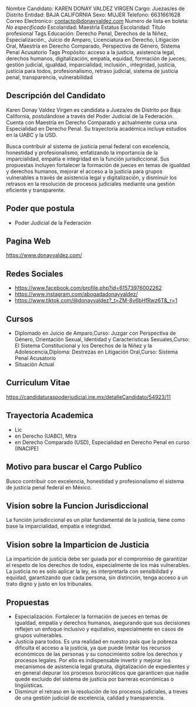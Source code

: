 Nombre Candidato: KAREN DONAY VALDEZ VIRGEN
Cargo: Juezas/es de Distrito
Entidad: BAJA CALIFORNIA
Sexo: MUJER
Telefono: 6631661628
Correo Electronico: contacto@donayvaldez.com
Numero de lista en boleta: *No especificado*
Escolaridad: Maestría
Estatus Escolaridad: Título profesional
Tags Educación: Derecho Penal, Derechos de la Niñez, Especialización., Juicio de Amparo, Licenciatura en Derecho, Litigación Oral, Maestría en Derecho Comparado, Perspectiva de Género, Sistema Penal Acusatorio
Tags Propósito: acceso a la justicia, asistencia legal, derechos humanos, digitalización, empatía, equidad, formación de jueces, gestión judicial, igualdad, imparcialidad, inclusión., integridad, justicia, justicia para todos, profesionalismo, retraso judicial, sistema de justicia penal, transparencia, vulnerabilidad


## Descripción del Candidato 

Karen Donay Valdez Virgen es candidata a Jueza/es de Distrito por Baja California, postulándose a través del Poder Judicial de la Federación. Cuenta con Maestría en Derecho Comparado y actualmente cursa una Especialidad en Derecho Penal. Su trayectoria académica incluye estudios en la UABC y la USD.

Busca contribuir al sistema de justicia penal federal con excelencia, honestidad y profesionalismo, enfatizando la importancia de la imparcialidad, empatía e integridad en la función jurisdiccional. Sus propuestas incluyen fortalecer la formación de jueces en temas de igualdad y derechos humanos, mejorar el acceso a la justicia para grupos vulnerables a través de asistencia legal y digitalización, y disminuir los retrasos en la resolución de procesos judiciales mediante una gestión eficiente y transparente.


## Poder que postula

- Poder Judicial de la Federación


## Pagina Web

https://www.donayvaldez.com/


## Redes Sociales

- https://www.facebook.com/profile.php?id=61573976002262
- https://www.instagram.com/abogadadonayvaldez/
- https://www.tiktok.com/@donayvaldez?_t=ZM-8v6bHfRwz6T&_r=1


## Cursos

- Diplomado en Juicio de Amparo,Curso: Juzgar con Perspectiva de Género, Orientación Sexual, Identidad y Características Sexuales,Curso: El Sistema Constitucional y los Derechos de la Niñez y la Adolescencia,Diploma: Destrezas en Litigación Oral,Curso: Sistema Penal Acusatorio
- Situación Actual


## Curriculum Vitae

https://candidaturaspoderjudicial.ine.mx/detalleCandidato/54923/11


## Trayectoria Academica

- Lic
- en Derecho (UABC), Mtra
- en Derecho Comparado (USD), Especialidad en Derecho Penal en curso (INACIPE)


## Motivo para buscar el Cargo Publico

Busco contribuir con excelencia, honestidad y profesionalismo el sistema de justicia penal federal en México.


## Vision sobre la Funcion Jurisdiccional

La función jurisdiccional es un pilar fundamental de la justicia, tiene como base la imparcialidad, empatía e integridad.


## Vision sobre la Imparticion de Justicia

La impartición de justicia debe ser guiada por el compromiso de garantizar el respeto de los derechos de todos, especialmente de los más vulnerables. La justicia no es solo aplicar la ley, es interpretarla con sensibilidad y equidad, garantizando que cada persona, sin distinción, tenga acceso a un trato digno y justo en los tribunales.


## Propuestas

- Especialización. Fortalecer la formación de jueces en temas de igualdad, empatía y derechos humanos, asegurando que sus decisiones reflejen un enfoque inclusivo y equitativo, especialmente en casos de grupos vulnerables.
- Justicia para todos. Es una realidad en nuestro país que la pobreza dificulta el acceso a la justicia, ya que puede limitar los recursos económicos de las personas y su conocimiento sobre los derechos y procesos legales. Por ello es indispensable invertir y mejorar los mecanismos de asistencia legal gratuita, digitalización de expedientes y en general depurar los procesos burocráticos que garanticen que nadie quede excluido del sistema de justicia por barreras económicas o lingüísticas.
- Disminuir el retraso en la resolución de los procesos judiciales, a treves de una gestión judicial de excelencia, calidad y transparencia.

